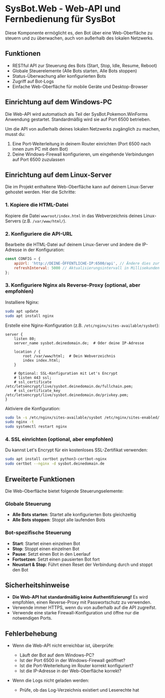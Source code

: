 # SysBot.Web - Web-API und Fernbedienung für SysBot

Diese Komponente ermöglicht es, den Bot über eine Web-Oberfläche zu steuern und zu überwachen, auch von außerhalb des lokalen Netzwerks.

## Funktionen

- RESTful API zur Steuerung des Bots (Start, Stop, Idle, Resume, Reboot)
- Globale Steuerelemente (Alle Bots starten, Alle Bots stoppen)
- Status-Überwachung aller konfigurierten Bots
- Zugriff auf Bot-Logs
- Einfache Web-Oberfläche für mobile Geräte und Desktop-Browser

## Einrichtung auf dem Windows-PC

Die Web-API wird automatisch als Teil der SysBot.Pokemon.WinForms Anwendung gestartet.
Standardmäßig wird sie auf Port 6500 betrieben.

Um die API von außerhalb deines lokalen Netzwerks zugänglich zu machen, musst du:

1. Eine Port-Weiterleitung in deinem Router einrichten (Port 6500 nach innen zum PC mit dem Bot)
2. Deine Windows-Firewall konfigurieren, um eingehende Verbindungen auf Port 6500 zuzulassen

## Einrichtung auf dem Linux-Server

Die im Projekt enthaltene Web-Oberfläche kann auf deinem Linux-Server gehostet werden. Hier die Schritte:

### 1. Kopiere die HTML-Datei

Kopiere die Datei `wwwroot/index.html` in das Webverzeichnis deines Linux-Servers (z.B. `/var/www/html/`).

### 2. Konfiguriere die API-URL

Bearbeite die HTML-Datei auf deinem Linux-Server und ändere die IP-Adresse in der Konfiguration:

```javascript
const CONFIG = {
    apiUrl: 'http://DEINE-ÖFFENTLICHE-IP:6500/api', // Ändere dies zur öffentlichen IP oder Domain deines Windows-PCs
    refreshInterval: 5000 // Aktualisierungsintervall in Millisekunden
};
```

### 3. Konfiguriere Nginx als Reverse-Proxy (optional, aber empfohlen)

Installiere Nginx:
```bash
sudo apt update
sudo apt install nginx
```

Erstelle eine Nginx-Konfiguration (z.B. `/etc/nginx/sites-available/sysbot`):
```nginx
server {
    listen 80;
    server_name sysbot.deinedomain.de;  # Oder deine IP-Adresse

    location / {
        root /var/www/html;  # Dein Webverzeichnis
        index index.html;
    }

    # Optional: SSL-Konfiguration mit Let's Encrypt
    # listen 443 ssl;
    # ssl_certificate /etc/letsencrypt/live/sysbot.deinedomain.de/fullchain.pem;
    # ssl_certificate_key /etc/letsencrypt/live/sysbot.deinedomain.de/privkey.pem;
}
```

Aktiviere die Konfiguration:
```bash
sudo ln -s /etc/nginx/sites-available/sysbot /etc/nginx/sites-enabled/
sudo nginx -t
sudo systemctl restart nginx
```

### 4. SSL einrichten (optional, aber empfohlen)

Du kannst Let's Encrypt für ein kostenloses SSL-Zertifikat verwenden:
```bash
sudo apt install certbot python3-certbot-nginx
sudo certbot --nginx -d sysbot.deinedomain.de
```

## Erweiterte Funktionen

Die Web-Oberfläche bietet folgende Steuerungselemente:

### Globale Steuerung
- **Alle Bots starten**: Startet alle konfigurierten Bots gleichzeitig
- **Alle Bots stoppen**: Stoppt alle laufenden Bots

### Bot-spezifische Steuerung
- **Start**: Startet einen einzelnen Bot
- **Stop**: Stoppt einen einzelnen Bot
- **Pause**: Setzt einen Bot in den Leerlauf
- **Fortsetzen**: Setzt einen pausierten Bot fort
- **Neustart & Stop**: Führt einen Reset der Verbindung durch und stoppt den Bot

## Sicherheitshinweise

- **Die Web-API hat standardmäßig keine Authentifizierung!** Es wird empfohlen, einen Reverse-Proxy mit Passwortschutz zu verwenden.
- Verwende immer HTTPS, wenn du von außerhalb auf die API zugreifst.
- Verwende eine starke Firewall-Konfiguration und öffne nur die notwendigen Ports.

## Fehlerbehebung

- Wenn die Web-API nicht erreichbar ist, überprüfe:
  - Läuft der Bot auf dem Windows-PC?
  - Ist der Port 6500 in der Windows-Firewall geöffnet?
  - Ist die Port-Weiterleitung im Router korrekt konfiguriert?
  - Ist die IP-Adresse in der Web-Oberfläche korrekt?

- Wenn die Logs nicht geladen werden:
  - Prüfe, ob das Log-Verzeichnis existiert und Leserechte hat 